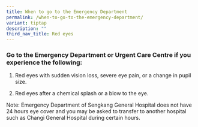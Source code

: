 ```yaml
---
title: When to go to the Emergency Department
permalink: /when-to-go-to-the-emergency-department/
variant: tiptap
description: ""
third_nav_title: Red eyes
---
```

<h3>Go to the Emergency Department or Urgent Care Centre if you experience the following:</h3>
<ol data-tight="true" class="tight">
<li>
<p>Red eyes with sudden vision loss, severe eye pain, or a change in pupil
size.</p>
</li>
<li>
<p>Red eyes after a chemical splash or a blow to the eye.</p>
</li>
</ol>
<p>Note: Emergency Department of Sengkang General Hospital does not have
24 hours eye cover and you may be asked to transfer to another hospital
such as Changi General Hospital during certain hours.</p>